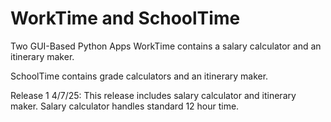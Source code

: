 # WorkTime and SchoolTime
 Two GUI-Based Python Apps
 WorkTime contains a salary calculator and an itinerary maker.

 SchoolTime contains grade calculators and an itinerary maker.

 Release 1 4/7/25: This release includes salary calculator and itinerary maker. Salary calculator handles standard 12 hour time.

